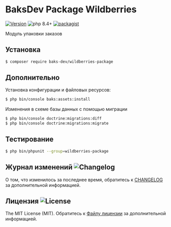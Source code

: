 # BaksDev Package Wildberries

[![Version](https://img.shields.io/badge/version-7.2.42-blue)](https://github.com/baks-dev/wildberries-package/releases)
![php 8.4+](https://img.shields.io/badge/php-min%208.4-red.svg)
[![packagist](https://img.shields.io/badge/packagist-green)](https://packagist.org/packages/baks-dev/wildberries-package)

Модуль упаковки заказов

## Установка

``` bash
$ composer require baks-dev/wildberries-package
```

## Дополнительно

Установка конфигурации и файловых ресурсов:

``` bash
$ php bin/console baks:assets:install
```

Изменения в схеме базы данных с помощью миграции

``` bash
$ php bin/console doctrine:migrations:diff
$ php bin/console doctrine:migrations:migrate
```

## Тестирование

``` bash
$ php bin/phpunit --group=wildberries-package
```

## Журнал изменений ![Changelog](https://img.shields.io/badge/changelog-yellow)

О том, что изменилось за последнее время, обратитесь к [CHANGELOG](CHANGELOG.md) за дополнительной информацией.

## Лицензия ![License](https://img.shields.io/badge/MIT-green)

The MIT License (MIT). Обратитесь к [Файлу лицензии](LICENSE.md) за дополнительной информацией.

